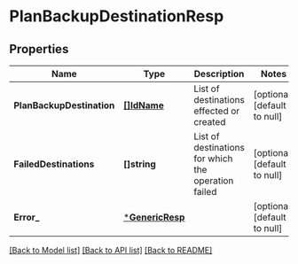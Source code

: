 # PlanBackupDestinationResp

## Properties
Name | Type | Description | Notes
------------ | ------------- | ------------- | -------------
**PlanBackupDestination** | [**[]IdName**](IdName.md) | List of destinations effected or created | [optional] [default to null]
**FailedDestinations** | **[]string** | List of destinations for which the operation failed | [optional] [default to null]
**Error_** | [***GenericResp**](GenericResp.md) |  | [optional] [default to null]

[[Back to Model list]](../README.md#documentation-for-models) [[Back to API list]](../README.md#documentation-for-api-endpoints) [[Back to README]](../README.md)

